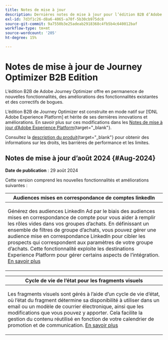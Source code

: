 ```yaml
---
title: Notes de mise à jour
description: Dernières notes de mise à jour pour l’édition B2B d’Adobe Journey Optimizer
exl-id: 7d3f1c26-d8a6-4065-a70f-5b30cb975dc8
source-git-commit: 9a7550b3e25adeab2918368c4fb5b4c640012baf
workflow-type: tm+mt
source-wordcount: '205'
ht-degree: 15%

---
```


# Notes de mise à jour de Journey Optimizer B2B Edition

L’édition B2B de Adobe Journey Optimizer offre en permanence de nouvelles fonctionnalités, des améliorations des fonctionnalités existantes et des correctifs de bogues.

L’édition B2B de Journey Optimizer est construite en mode natif sur [!DNL Adobe Experience Platform] et hérite de ses dernières innovations et améliorations. En savoir plus sur ces modifications dans les [Notes de mise à jour d’Adobe Experience Platform](https://experienceleague.adobe.com/fr/docs/experience-platform/release-notes/latest){target="_blank"}.

Consultez la [description du produit](https://helpx.adobe.com/legal/product-descriptions/adobe-journey-optimizer-b2b.html){target="_blank"} pour obtenir des informations sur les droits, les barrières de performance et les limites.

## Notes de mise à jour d’août 2024 {#Aug-2024}

**Date de publication** : 29 août 2024

Cette version comprend les nouvelles fonctionnalités et améliorations suivantes :

<table>
<thead>
<tr>
<th><strong>Audiences mises en correspondance de comptes linkedIn</strong><br/></th>
</tr>
</thead>
<tbody>
<tr>
<td>
<p>Générez des audiences LinkedIn Ad par le biais des audiences mises en correspondance de compte pour vous aider à remplir les rôles vides dans vos groupes d’achats. En définissant un ensemble de filtres de groupe d’achats, vous pouvez gérer une audience mise en correspondance LinkedIn pour cibler les prospects qui correspondent aux paramètres de votre groupe d’achats. Cette fonctionnalité exploite les destinations Experience Platform pour gérer certains aspects de l’intégration. <a href="../data/linkedin-account-matched-audiences.md">En savoir plus</a>
</td>
</tr>
</tbody>
</table>

<table>
<thead>
<tr>
<th><strong>Cycle de vie de l’état pour les fragments visuels</strong><br/></th>
</tr>
</thead>
<tbody>
<tr>
<td>
<p>Les fragments visuels sont gérés à l’aide d’un cycle de vie d’état, où l’état du fragment détermine sa disponibilité à utiliser dans un email ou un modèle de courrier électronique, ainsi que les modifications que vous pouvez y apporter. Cela facilite la gestion du contenu réutilisé en fonction de votre calendrier de promotion et de communication. <a href="../content/fragments.md#fragment-status-and-lifecycle">En savoir plus</a>
</td>
</tr>
</tbody>
</table>
